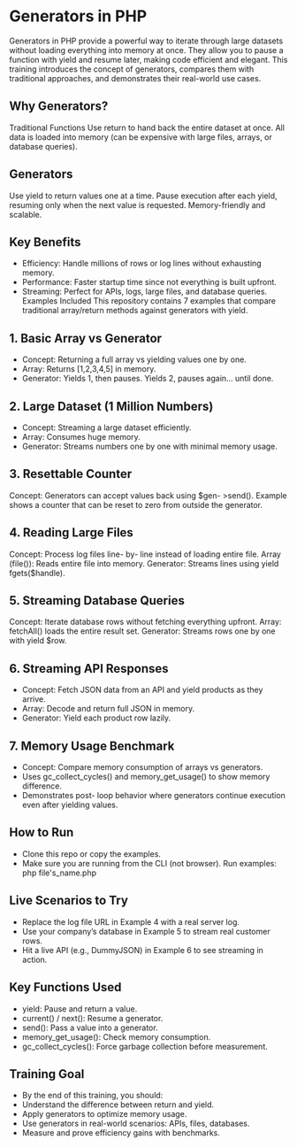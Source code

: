 # Generators in PHP

Generators in PHP provide a powerful way to iterate through large datasets without loading everything into memory at once.
They allow you to pause a function with yield and resume later, making code efficient and elegant.
This training introduces the concept of generators, compares them with traditional approaches, and demonstrates their real-world use cases.

## Why Generators?
Traditional Functions
Use return to hand back the entire dataset at once.
All data is loaded into memory (can be expensive with large files, arrays, or database queries).
 
## Generators
Use yield to return values one at a time.
Pause execution after each yield, resuming only when the next value is requested.
Memory-friendly and scalable.

## Key Benefits
- Efficiency: Handle millions of rows or log lines without exhausting memory.
- Performance: Faster startup time since not everything is built upfront.
- Streaming: Perfect for APIs, logs, large files, and database queries.
Examples Included
This repository contains 7 examples that compare traditional array/return methods against generators with yield.

## 1. Basic Array vs Generator
- Concept: Returning a full array vs yielding values one by one.
- Array: Returns [1,2,3,4,5] in memory.
- Generator: Yields 1, then pauses. Yields 2, pauses again... until done.

## 2. Large Dataset (1 Million Numbers)
- Concept: Streaming a large dataset efficiently.
- Array: Consumes huge memory.
- Generator: Streams numbers one by one with minimal memory usage.

## 3. Resettable Counter
Concept: Generators can accept values back using $gen- >send().
Example shows a counter that can be reset to zero from outside the generator.

## 4. Reading Large Files
Concept: Process log files line- by- line instead of loading entire file.
Array (file()): Reads entire file into memory.
Generator: Streams lines using yield fgets($handle).

## 5. Streaming Database Queries
Concept: Iterate database rows without fetching everything upfront.
Array: fetchAll() loads the entire result set.
Generator: Streams rows one by one with yield $row.

## 6. Streaming API Responses
- Concept: Fetch JSON data from an API and yield products as they arrive.
- Array: Decode and return full JSON in memory.
- Generator: Yield each product row lazily.

## 7. Memory Usage Benchmark
- Concept: Compare memory consumption of arrays vs generators.
- Uses gc_collect_cycles() and memory_get_usage() to show memory difference.
- Demonstrates post- loop behavior where generators continue execution even after yielding values.

## How to Run
- Clone this repo or copy the examples.
- Make sure you are running from the CLI (not browser).
Run examples: php file's_name.php
## Live Scenarios to Try

- Replace the log file URL in Example 4 with a real server log.
- Use your company’s database in Example 5 to stream real customer rows.
- Hit a live API (e.g., DummyJSON) in Example 6 to see streaming in action.
## Key Functions Used

- yield: Pause and return a value.
- current() / next(): Resume a generator.
- send(): Pass a value into a generator.
- memory_get_usage(): Check memory consumption.
- gc_collect_cycles(): Force garbage collection before measurement.
## Training Goal

- By the end of this training, you should:
- Understand the difference between return and yield.
- Apply generators to optimize memory usage.
- Use generators in real-world scenarios: APIs, files, databases.
- Measure and prove efficiency gains with benchmarks.
